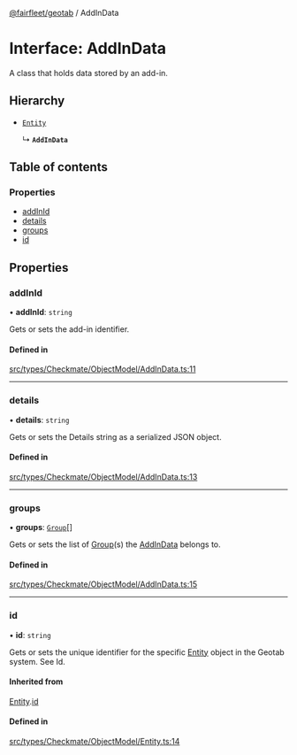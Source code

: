 [@fairfleet/geotab](../README.md) / AddInData

# Interface: AddInData

A class that holds data stored by an add-in.

## Hierarchy

- [`Entity`](Entity.md)

  ↳ **`AddInData`**

## Table of contents

### Properties

- [addInId](AddInData.md#addinid)
- [details](AddInData.md#details)
- [groups](AddInData.md#groups)
- [id](AddInData.md#id)

## Properties

### addInId

• **addInId**: `string`

Gets or sets the add-in identifier.

#### Defined in

[src/types/Checkmate/ObjectModel/AddInData.ts:11](https://github.com/fairfleet/geotab/blob/ff38bfc/src/types/Checkmate/ObjectModel/AddInData.ts#L11)

___

### details

• **details**: `string`

Gets or sets the Details string as a serialized JSON object.

#### Defined in

[src/types/Checkmate/ObjectModel/AddInData.ts:13](https://github.com/fairfleet/geotab/blob/ff38bfc/src/types/Checkmate/ObjectModel/AddInData.ts#L13)

___

### groups

• **groups**: [`Group`](Group.md)[]

Gets or sets the list of [Group](Group.md)(s) the [AddInData](AddInData.md) belongs to.

#### Defined in

[src/types/Checkmate/ObjectModel/AddInData.ts:15](https://github.com/fairfleet/geotab/blob/ff38bfc/src/types/Checkmate/ObjectModel/AddInData.ts#L15)

___

### id

• **id**: `string`

Gets or sets the unique identifier for the specific [Entity](Entity.md) object in the Geotab system. See Id.

#### Inherited from

[Entity](Entity.md).[id](Entity.md#id)

#### Defined in

[src/types/Checkmate/ObjectModel/Entity.ts:14](https://github.com/fairfleet/geotab/blob/ff38bfc/src/types/Checkmate/ObjectModel/Entity.ts#L14)
